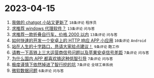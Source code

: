 # 2023-04-15

1. [我做的 chatgpt 小站又更新了](https://www.v2ex.com/t/932685) `18条评论` `程序员`
1. [求推荐 windows 代理软件？](https://www.v2ex.com/t/932695) `13条评论` `问与答`
1. [求推荐一款折叠自行车，价格 2000 以内](https://www.v2ex.com/t/932679) `13条评论` `问与答`
1. [如何快速的开发一个安卓上的 HTTP 响应 APP 小应用](https://www.v2ex.com/t/932691) `10条评论` `Android`
1. [站在人生的十字路口，恳请大家给点建议！](https://www.v2ex.com/t/932709) `9条评论` `酷工作`
1. [请教一下高铁上三大运营商信号问题以及苹果安卓信号差距](https://www.v2ex.com/t/932704) `7条评论` `问与答`
1. [为什么国内 APP 都喜欢搞这种低智引导](https://www.v2ex.com/t/932703) `7条评论` `问与答`
1. [极度谨慎下依然掉进了智行挖的坑](https://www.v2ex.com/t/932697) `7条评论` `全球工单系统`
1. [微软数据问题](https://www.v2ex.com/t/932681) `6条评论` `问与答`
